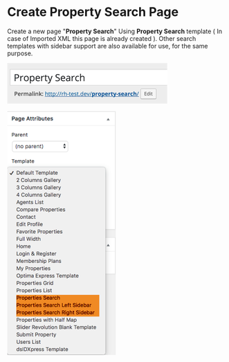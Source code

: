 # Create Property Search Page

Create a new page "**Property Search**" Using **Property Search** template ( In case of Imported XML this page is already created ).
Other search templates with sidebar support are also available for use, for the same purpose.

![Create Property Search Page](images/home-setup/create-search-page.png)

![Property Search Template Selection](images/home-setup/search-template-selection.png)